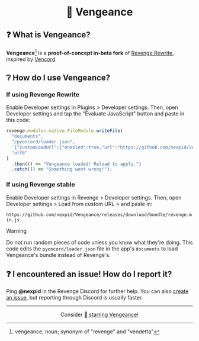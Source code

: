 <h1 align="center">🗿 Vengeance</h1>

## ❓ What is Vengeance?

**Vengeance**[^1] is a **proof-of-concept in-beta fork** of [Revenge Rewrite](https://github.com/revenge-mod/revenge-rewrite), inspired by [Vencord](https://github.com/Vendicated/Vencord)

## ❔ How do I use Vengeance?

### If using Revenge Rewrite

Enable Developer settings in Plugins > Developer settings. Then, open Developer settings and tap the "Evaluate JavaScript" button and paste in this code:

```js
revenge.modules.native.FileModule.writeFile(
  "documents",
  "/pyoncord/loader.json",
  '{"customLoadUrl":{"enabled":true,"url":"https://github.com/nexpid/Vengeance/releases/download/bundle/revenge.min.js"}}',
  "utf8"
)
  .then(() => "Vengeance loaded! Reload to apply.")
  .catch(() => "Something went wrong!");
```

### If using Revenge stable

Enable Developer settings in Revenge > Developer settings. Then, open Developer settings > Load from custom URL > and paste in:

`https://github.com/nexpid/Vengeance/releases/download/bundle/revenge.min.js`

> [!WARNING]
> Do not run random pieces of code unless you know what they're doing. This code edits the `pyoncord/loader.json` file in the app's `documents` to load Vengeance's bundle instead of Revenge's.

## ❓ I encountered an issue! How do I report it?

Ping **@nexpid** in the Revenge Discord for further help. You can also [create an issue](https://github.com/nexpid/Vengeance/issues/new), but reporting through Discord is usually faster.

---

<p align="center">
    Consider <a href="https://github.com/nexpid/Vengeance/stargazers">🌟 starring Vengeance</a>!
</p>

[^1]: vengeance; noun; synonym of "revenge" and "vendetta"
